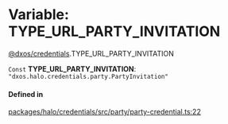 # Variable: TYPE\_URL\_PARTY\_INVITATION

[@dxos/credentials](../modules/dxos_credentials.md).TYPE_URL_PARTY_INVITATION

 `Const` **TYPE\_URL\_PARTY\_INVITATION**: ``"dxos.halo.credentials.party.PartyInvitation"``

#### Defined in

[packages/halo/credentials/src/party/party-credential.ts:22](https://github.com/dxos/dxos/blob/db8188dae/packages/halo/credentials/src/party/party-credential.ts#L22)
